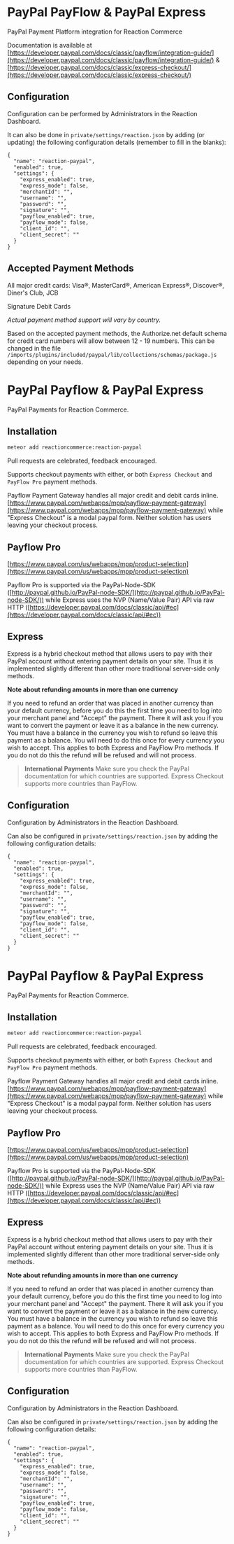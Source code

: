 # PayPal PayFlow & PayPal Express
PayPal Payment Platform integration for Reaction Commerce

Documentation is available at [https://developer.paypal.com/docs/classic/payflow/integration-guide/](https://developer.paypal.com/docs/classic/payflow/integration-guide/) & [https://developer.paypal.com/docs/classic/express-checkout/](https://developer.paypal.com/docs/classic/express-checkout/)


## Configuration
Configuration can be performed by Administrators in the Reaction Dashboard.

It can also be done in `private/settings/reaction.json` by adding (or updating) the following configuration details (remember to fill in the blanks):

```
{
  "name": "reaction-paypal",
  "enabled": true,
  "settings": {
    "express_enabled": true,
    "express_mode": false,
    "merchantId": "",
    "username": "",
    "password": "",
    "signature": "",
    "payflow_enabled": true,
    "payflow_mode": false,
    "client_id": "",
    "client_secret": ""
  }
}
```

## Accepted Payment Methods
All major credit cards: Visa®, MasterCard®, American Express®, Discover®, Diner's Club, JCB

Signature Debit Cards

_Actual payment method support will vary by country._

Based on the accepted payment methods, the Authorize.net default schema for credit card numbers will allow between 12 - 19 numbers. This can be changed in the file `/imports/plugins/included/paypal/lib/collections/schemas/package.js` depending on your needs.











# PayPal Payflow & PayPal Express
PayPal Payments for Reaction Commerce.

## Installation

```bash
meteor add reactioncommerce:reaction-paypal
```

Pull requests are celebrated, feedback encouraged.

Supports checkout payments with either, or both `Express Checkout` and `PayFlow Pro` payment methods.

Payflow Payment Gateway handles all major credit and debit cards inline. [https://www.paypal.com/webapps/mpp/payflow-payment-gateway](https://www.paypal.com/webapps/mpp/payflow-payment-gateway) while "Express Checkout" is a modal paypal form.  Neither solution has users leaving your checkout process.

## Payflow Pro
[https://www.paypal.com/us/webapps/mpp/product-selection](https://www.paypal.com/us/webapps/mpp/product-selection)

Payflow Pro is supported via the PayPal-Node-SDK ([http://paypal.github.io/PayPal-node-SDK/](http://paypal.github.io/PayPal-node-SDK/)) while Express uses the NVP (Name/Value Pair) API via raw HTTP ([https://developer.paypal.com/docs/classic/api/#ec](https://developer.paypal.com/docs/classic/api/#ec))

## Express
Express is a hybrid checkout method that allows users to pay with their PayPal account without entering payment details on your site. Thus it is implemented slightly different than other more traditional server-side only methods.

**Note about refunding amounts in more than one currency**

If you need to refund an order that was placed in another currency than your default currency, before you do this the first time you need to log into your merchant panel and "Accept" the payment. There it will ask you if you want to convert the payment or leave it as a balance in the new currency. You must have a balance in the currency you wish to refund so leave this payment as a balance. You will need to do this once for every currency you wish to accept. This applies to both Express and PayFlow Pro methods. If you do not do this the refund will be refused and will not process.

> **International Payments** Make sure you check the PayPal documentation for which countries are supported. Express Checkout supports more countries than PayFlow.

## Configuration
Configuration by Administrators in the Reaction Dashboard.

Can also be configured in `private/settings/reaction.json` by adding the following configuration details:

```
{
  "name": "reaction-paypal",
  "enabled": true,
  "settings": {
    "express_enabled": true,
    "express_mode": false,
    "merchantId": "",
    "username": "",
    "password": "",
    "signature": "",
    "payflow_enabled": true,
    "payflow_mode": false,
    "client_id": "",
    "client_secret": ""
  }
}
```











# PayPal Payflow & PayPal Express
PayPal Payments for Reaction Commerce.

## Installation

```bash
meteor add reactioncommerce:reaction-paypal
```

Pull requests are celebrated, feedback encouraged.

Supports checkout payments with either, or both `Express Checkout` and `PayFlow Pro` payment methods.

Payflow Payment Gateway handles all major credit and debit cards inline. [https://www.paypal.com/webapps/mpp/payflow-payment-gateway](https://www.paypal.com/webapps/mpp/payflow-payment-gateway) while "Express Checkout" is a modal paypal form.  Neither solution has users leaving your checkout process.

## Payflow Pro
[https://www.paypal.com/us/webapps/mpp/product-selection](https://www.paypal.com/us/webapps/mpp/product-selection)

Payflow Pro is supported via the PayPal-Node-SDK ([http://paypal.github.io/PayPal-node-SDK/](http://paypal.github.io/PayPal-node-SDK/)) while Express uses the NVP (Name/Value Pair) API via raw HTTP ([https://developer.paypal.com/docs/classic/api/#ec](https://developer.paypal.com/docs/classic/api/#ec))

## Express
Express is a hybrid checkout method that allows users to pay with their PayPal account without entering payment details on your site. Thus it is implemented slightly different than other more traditional server-side only methods.

**Note about refunding amounts in more than one currency**

If you need to refund an order that was placed in another currency than your default currency, before you do this the first time you need to log into your merchant panel and "Accept" the payment. There it will ask you if you want to convert the payment or leave it as a balance in the new currency. You must have a balance in the currency you wish to refund so leave this payment as a balance. You will need to do this once for every currency you wish to accept. This applies to both Express and PayFlow Pro methods. If you do not do this the refund will be refused and will not process.

> **International Payments** Make sure you check the PayPal documentation for which countries are supported. Express Checkout supports more countries than PayFlow.

## Configuration
Configuration by Administrators in the Reaction Dashboard.

Can also be configured in `private/settings/reaction.json` by adding the following configuration details:

```
{
  "name": "reaction-paypal",
  "enabled": true,
  "settings": {
    "express_enabled": true,
    "express_mode": false,
    "merchantId": "",
    "username": "",
    "password": "",
    "signature": "",
    "payflow_enabled": true,
    "payflow_mode": false,
    "client_id": "",
    "client_secret": ""
  }
}
```
